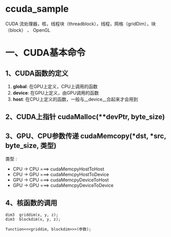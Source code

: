 # ccuda_sample

CUDA   流处理器，核，线程块（threadblock），线程，网格（‌gridDim），块（block） 、 OpenGL 



# 一、CUDA基本命令

## 1、CUDA函数的定义
1.  __global__: 在GPU上定义，CPU上调用的函数
2. __device__: 在GPU上定义，由GPU调用的函数
3. __host__:   在CPU上定义的函数，一般与__device__合起来才会用到


## 2、CUDA上指针 cudaMalloc(**devPtr, byte_size)

## 3、GPU、CPU参数传递 cudaMemcopy(*dst, *src, byte_size, 类型)

类型 :

- CPU -> CPU   ===>  cudaMemcpyHostToHost
- CPU -> GPU   ===>  cudaMemcpyHostToDevice
- GPU -> CPU   ===>  cudaMemcpyDeviceToHost
- GPU -> GPU   ===>  cudaMemcpyDeviceToDevice 

## 4、核函数的调用

```
dim3  griddim(x, y, z);
dim3  blockdim(x, y, z);

function<<<griddim, blockdim>>>(参数);
```